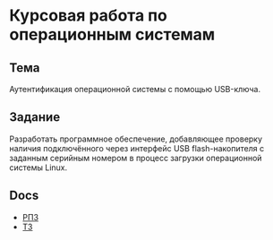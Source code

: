 # Курсовая работа по операционным системам

## Тема

Аутентификация операционной системы с помощью USB-ключа.

## Задание

Разработать программное обеспечение, добавляющее проверку наличия подключённого через интерфейс USB flash-накопителя с заданным серийным номером в процесс загрузки операционной системы Linux.

## Docs

- [РПЗ](https://github.com/wcdbmv/OSC/blob/master/doc/build/note.pdf)
- [ТЗ](https://github.com/wcdbmv/OSC/blob/master/doc/stuff/TZ.pdf)
